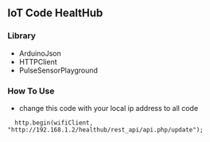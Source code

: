 ## IoT Code HealtHub

### Library
- ArduinoJson
- HTTPClient
- PulseSensorPlayground

### How To Use
- change this code with your local ip address to all code 
```
  http.begin(wifiClient, "http://192.168.1.2/healthub/rest_api/api.php/update");
```
